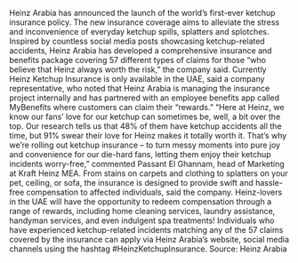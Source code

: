 Heinz Arabia has announced the launch of the world’s first-ever ketchup insurance policy. The new insurance coverage aims to alleviate the stress and inconvenience of everyday ketchup spills, splatters and splotches.
Inspired by countless social media posts showcasing ketchup-related accidents, Heinz Arabia has developed a comprehensive insurance and benefits package covering 57 different types of claims for those “who believe that Heinz always worth the risk,” the company said.
Currently Heinz Ketchup Insurance is only available in the UAE, said a company representative, who noted that Heinz Arabia is managing the insurance project internally and has partnered with an employee benefits app called MyBenefits where customers can claim their “rewards.”
“Here at Heinz, we know our fans’ love for our ketchup can sometimes be, well, a bit over the top. Our research tells us that 48% of them have ketchup accidents all the time, but 91% swear their love for Heinz makes it totally worth it. That’s why we’re rolling out ketchup insurance – to turn messy moments into pure joy and convenience for our die-hard fans, letting them enjoy their ketchup incidents worry-free,” commented Passant El Ghannam, head of Marketing at Kraft Heinz MEA.
From stains on carpets and clothing to splatters on your pet, ceiling, or sofa, the insurance is designed to provide swift and hassle-free compensation to affected individuals, said the company.
Heinz-lovers in the UAE will have the opportunity to redeem compensation through a range of rewards, including home cleaning services, laundry assistance, handyman services, and even indulgent spa treatments!
Individuals who have experienced ketchup-related incidents matching any of the 57 claims covered by the insurance can apply via Heinz Arabia’s website, social media channels using the hashtag #HeinzKetchupInsurance.
Source: Heinz Arabia